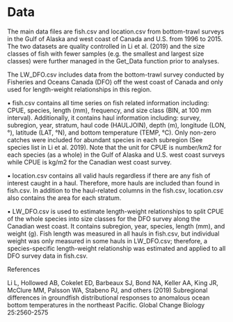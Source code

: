 # Data

The main data files are fish.csv and location.csv from bottom-trawl surveys in the Gulf of Alaska and west coast of Canada and U.S. from 1996 to 2015. The two datasets are quality controlled in Li et al. (2019) and the size classes of fish with fewer samples (e.g. the smallest and largest size classes) were further managed in the Get_Data function prior to analyses. 

The LW_DFO.csv includes data from the bottom-trawl survey conducted by Fisheries and Oceans Canada (DFO) off the west coast of Canada and only used for length-weight relationships in this region. 

▪	fish.csv contains all time series on fish related information including: CPUE, species, length (mm), frequency, and size class (BIN, at 100 mm interval). Additionally, it contains haul information including: survey, subregion, year, stratum, haul code (HAULJOIN), depth (m), longitude (LON, °), latitude (LAT, °N), and bottom temperature (TEMP, °C). Only non-zero catches were included for abundant species in each subregion (See species list in Li et al. 2019). Note that the unit for CPUE is number/km2 for each species (as a whole) in the Gulf of Alaska and U.S. west coast surveys while CPUE is kg/m2 for the Canadian west coast survey. 

▪	location.csv contains all valid hauls regardless if there are any fish of interest caught in a haul.  Therefore, more hauls are included than found in fish.csv. In addition to the haul-related columns in the fish.csv, location.csv also contains the area for each stratum.

▪	LW_DFO.csv is used to estimate length-weight relationships to split CPUE of the whole species into size classes for the DFO survey along the Canadian west coast. It contains subregion, year, species, length (mm), and weight (g). Fish length was measured in all hauls in fish.csv, but individual weight was only measured in some hauls in LW_DFO.csv; therefore, a species-specific length-weight relationship was estimated and applied to all DFO survey data in fish.csv.


References

Li L, Hollowed AB, Cokelet ED, Barbeaux SJ, Bond NA, Keller AA, King JR, McClure MM, Palsson WA, Stabeno PJ, and others (2019) Subregional differences in groundfish distributional responses to anomalous ocean bottom temperatures in the northeast Pacific. Global Change Biology 25:2560-2575

